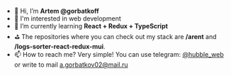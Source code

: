 - 👋 Hi, I’m **Artem @gorbatkoff**
- 👀 I'm interested in web development
- 🌱 I’m currently learning **React + Redux + TypeScript**
- ⛳ The repositories where you can check out my stack are **/arent** and **/logs-sorter-react-redux-mui**.
- 📫 How to reach me? Very simple! You can use telegram: [@hubble_web](https://t.me/hubble_web) or
write to mail a.gorbatkov02@mail.ru
